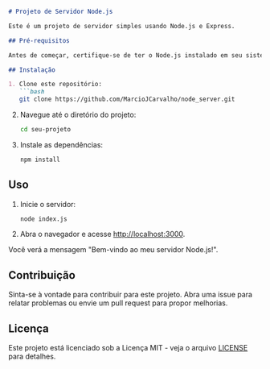 ```markdown
# Projeto de Servidor Node.js

Este é um projeto de servidor simples usando Node.js e Express.

## Pré-requisitos

Antes de começar, certifique-se de ter o Node.js instalado em seu sistema. Você pode baixá-lo em [nodejs.org](https://nodejs.org/).

## Instalação

1. Clone este repositório:
   ```bash
   git clone https://github.com/MarcioJCarvalho/node_server.git
   ```

2. Navegue até o diretório do projeto:
   ```bash
   cd seu-projeto
   ```

3. Instale as dependências:
   ```bash
   npm install
   ```

## Uso

1. Inicie o servidor:
   ```bash
   node index.js
   ```

2. Abra o navegador e acesse [http://localhost:3000](http://localhost:3000).

Você verá a mensagem "Bem-vindo ao meu servidor Node.js!".

## Contribuição

Sinta-se à vontade para contribuir para este projeto. Abra uma issue para relatar problemas ou envie um pull request para propor melhorias.

## Licença

Este projeto está licenciado sob a Licença MIT - veja o arquivo [LICENSE](LICENSE) para detalhes.

```